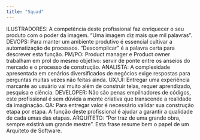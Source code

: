 ```yaml
---
title: "Squad"
---
```

ILUSTRADORES: A competência deste profissional faz enriquecer o seu produto com o poder da imagem. “Uma imagem diz mais que mil palavras”.
DEVOPS: Para manter um ambiente produtivo é essencial cultivar a automatização de processos. “Descomplicar” é a palavra certa para descrever esta função.
PM/PO: Product manager e Product owner trabalham em prol do mesmo objetivo: servir de ponte entre os anseios do mercado e o processo de construção.
ANALISTA: A complexidade apresentada em cenários diversificados de negócios exige respostas para perguntas muitas vezes não feitas ainda.
UX/UI: Entregar uma experiência marcante ao usuário vai muito além de construir telas, requer aprendizado, pesquisa e ciência.
DEVELOPER: Não são penas empilhadores de códigos, este profissional é sem dúvida a mente criativa que transcende a realidade da imaginação.
QA: Para entregar valor é necessário validar sua construção etapa por etapa. A função deste profissional é ajudar a garantir a qualidade de cada umas das etapas.
ARQUITETO: “Por traz de uma grande obra, sempre existirá um grande mestre”. Esta frase resume bem o papel de um Arquiteto de Software.